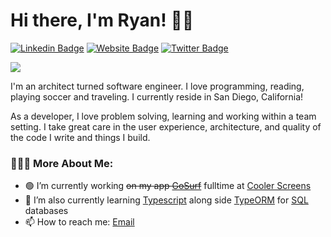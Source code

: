 # Hi there, I'm Ryan! 🤙🏼

[![Linkedin Badge](https://img.shields.io/badge/-LinkedIn-0e76a8?style=flat-square&logo=Linkedin&logoColor=white)](https://www.linkedin.com/in/ryanjneil/)
[![Website Badge](https://img.shields.io/badge/Website-3b5998?style=flat-square&logo=google-chrome&logoColor=white)](https://www.ryanjneil.com/)
[![Twitter Badge](https://img.shields.io/badge/-Twitter-00acee?style=flat-square&logo=Twitter&logoColor=white)](https://twitter.com/home?lang=en)

![](https://visitor-badge.glitch.me/badge?page_id=ryan-neil.ryan-neil)

I'm an architect turned software engineer. I love programming, reading, playing soccer and traveling. I currently reside in San Diego, California!

As a developer, I love problem solving, learning and working within a team setting. I take great care in the user experience, architecture, and quality of the code I write and things I build.

### 👨🏼‍💻 More About Me:

- 🟢 I’m currently working ~~on my app [GoSurf](https://github.com/ryan-neil/gosurf)~~ fulltime at [Cooler Screens](https://www.coolerscreens.com/)
- 📖 I’m also currently learning [Typescript](https://www.typescriptlang.org/) along side [TypeORM](https://typeorm.io/) for [SQL](https://en.wikipedia.org/wiki/SQL) databases
- 📫 How to reach me: [Email](mailto:ryanjosephneil@gmail.com)

<!-- <p>
  <img height="180em" src="https://github-readme-stats.vercel.app/api/top-langs/?username=ryan-neil&exclude_repo=KNN-Image-Classification&show_icons=true&hide_border=true&layout=compact&langs_count=8"/>
</p> -->
